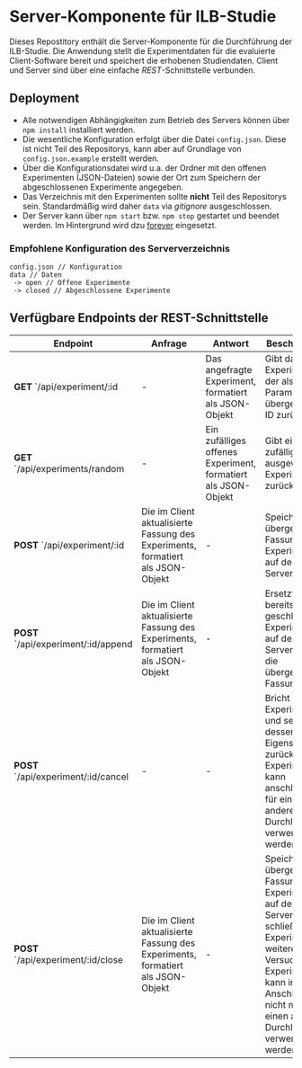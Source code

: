 # Server-Komponente für ILB-Studie

Dieses Repostitory enthält die Server-Komponente für die Durchführung der ILB-Studie. Die Anwendung stellt die Experimentdaten für die evaluierte Client-Software bereit und speichert die erhobenen Studiendaten. Client und Server sind über eine einfache _REST_-Schnittstelle verbunden.

## Deployment

- Alle notwendigen Abhängigkeiten zum Betrieb des Servers können über `npm install` installiert werden.
- Die wesentliche Konfiguration erfolgt über die Datei `config.json`. Diese ist nicht Teil des Repositorys, kann aber auf Grundlage von `config.json.example` erstellt werden.
- Über die Konfigurationsdatei wird u.a. der Ordner mit den offenen Experimenten (JSON-Dateien) sowie der Ort zum Speichern der abgeschlossenen Experimente angegeben.
- Das Verzeichnis mit den Experimenten sollte **nicht** Teil des Repositorys sein. Standardmäßig wird daher `data` via _gitignore_ ausgeschlossen.
- Der Server kann über `npm start` bzw. `npm stop` gestartet und beendet werden. Im Hintergrund wird dzu [forever](https://www.npmjs.com/package/forever) eingesetzt.

### Empfohlene Konfiguration des Serververzeichnis

```
config.json // Konfiguration
data // Daten
 -> open // Offene Experimente
 -> closed // Abgeschlossene Experimente
```

## Verfügbare Endpoints der REST-Schnittstelle

| Endpoint | Anfrage | Antwort | Beschreibung |
|----------------------|---------|---------|--------------|
| **GET** `/api/experiment/:id | - | Das angefragte Experiment, formatiert als JSON-Objekt | Gibt das Experiment mit der als Parameter übergebenen ID zurück. |
| **GET** `/api/experiments/random | - | Ein zufälliges offenes Experiment, formatiert als JSON-Objekt | Gibt ein zufällig ausgewähltes Experiment zurück. |
| **POST** `/api/experiment/:id | Die im Client aktualisierte Fassung des Experiments, formatiert als JSON-Objekt | - | Speichert die übergebene Fassung des Experiments auf dem Server. |
| **POST** `/api/experiment/:id/append | Die im Client aktualisierte Fassung des Experiments, formatiert als JSON-Objekt | - | Ersetzt ein bereits geschlossenes Experiment auf dem Server durch die übergebene Fassung. |
| **POST** `/api/experiment/:id/cancel | - | - | Bricht ein Experiment ab und setzt dessen Eigenschaften zurück. Das Experiment kann anschließend für einen anderen Durchlauf verwendet werden. |
| **POST** `/api/experiment/:id/close | Die im Client aktualisierte Fassung des Experiments, formatiert als JSON-Objekt | - | Speichert die übergebene Fassung des Experiments auf dem Server und schließt das Experiment für weitere Versuche. Das Experiment kann im Anschluss nicht mehr für einen anderen Durchlauf verwendet werden. |